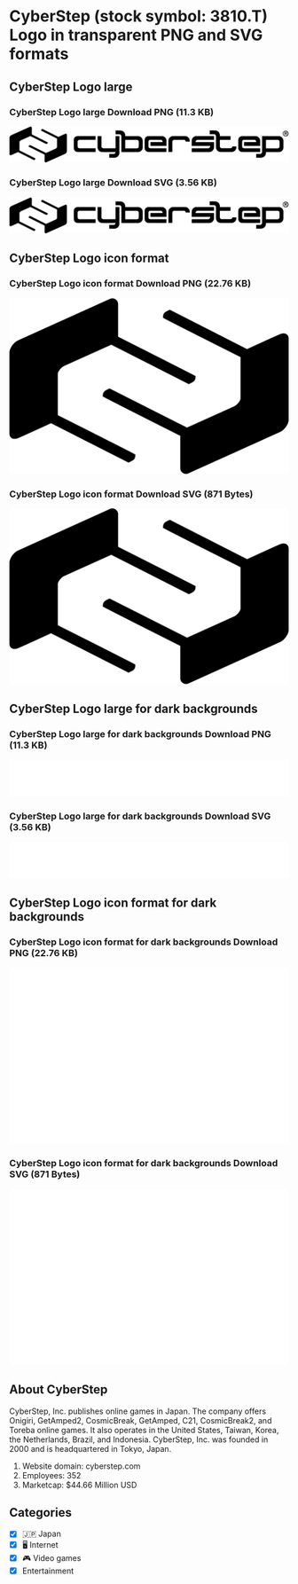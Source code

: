 # CyberStep (stock symbol: 3810.T) Logo in transparent PNG and SVG formats

## CyberStep Logo large

### CyberStep Logo large Download PNG (11.3 KB)

![CyberStep Logo large Download PNG (11.3 KB)](/img/orig/3810.T_BIG-dbe1dc4f.png)

### CyberStep Logo large Download SVG (3.56 KB)

![CyberStep Logo large Download SVG (3.56 KB)](/img/orig/3810.T_BIG-bfea41b3.svg)

## CyberStep Logo icon format

### CyberStep Logo icon format Download PNG (22.76 KB)

![CyberStep Logo icon format Download PNG (22.76 KB)](/img/orig/3810.T-3de780fe.png)

### CyberStep Logo icon format Download SVG (871 Bytes)

![CyberStep Logo icon format Download SVG (871 Bytes)](/img/orig/3810.T-35131702.svg)

## CyberStep Logo large for dark backgrounds

### CyberStep Logo large for dark backgrounds Download PNG (11.3 KB)

![CyberStep Logo large for dark backgrounds Download PNG (11.3 KB)](/img/orig/3810.T_BIG.D-ccaa583f.png)

### CyberStep Logo large for dark backgrounds Download SVG (3.56 KB)

![CyberStep Logo large for dark backgrounds Download SVG (3.56 KB)](/img/orig/3810.T_BIG.D-a238065b.svg)

## CyberStep Logo icon format for dark backgrounds

### CyberStep Logo icon format for dark backgrounds Download PNG (22.76 KB)

![CyberStep Logo icon format for dark backgrounds Download PNG (22.76 KB)](/img/orig/3810.T.D-6df36b6f.png)

### CyberStep Logo icon format for dark backgrounds Download SVG (871 Bytes)

![CyberStep Logo icon format for dark backgrounds Download SVG (871 Bytes)](/img/orig/3810.T.D-609c7516.svg)

## About CyberStep

CyberStep, Inc. publishes online games in Japan. The company offers Onigiri, GetAmped2, CosmicBreak, GetAmped, C21, CosmicBreak2, and Toreba online games. It also operates in the United States, Taiwan, Korea, the Netherlands, Brazil, and Indonesia. CyberStep, Inc. was founded in 2000 and is headquartered in Tokyo, Japan.

1. Website domain: cyberstep.com
2. Employees: 352
3. Marketcap: $44.66 Million USD


## Categories
- [x] 🇯🇵 Japan
- [x] 🖥️ Internet
- [x] 🎮 Video games
- [x] Entertainment
